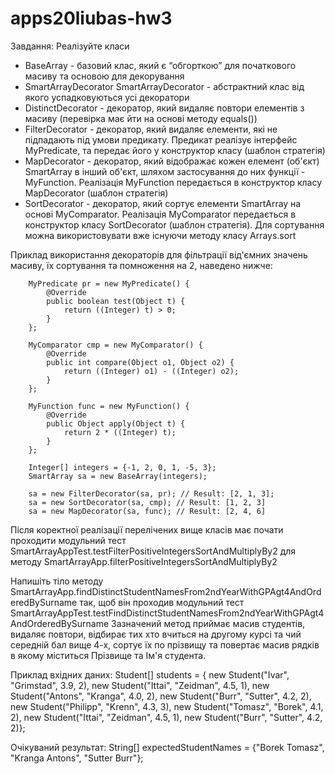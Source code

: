 # apps20liubas-hw3

Завдання:
Реалізуйте класи 
- BaseArray - базовий клас, який є “обгорткою” для початкового масиву та основою для декорування
- SmartArrayDecorator SmartArrayDecorator - абстрактний клас від якого успадковуються усі декоратори
- DistinctDecorator - декоратор, який видаляє повтори елементів з масиву (перевірка має йти на основі методу equals())
- FilterDecorator - декоратор, який видаляє елементи, які не підпадають під умови предикату. Предикат реалізує інтерфейс MyPredicate, та передає його у конструктор класу (шаблон стратегія)
- MapDecorator - декоратор, який відображає кожен елемент (об'єкт)  SmartArray в інший об'єкт, шляхом застосування до них функції - MyFunction. Реалізація MyFunction передається в конструктор класу MapDecorator (шаблон стратегія)
- SortDecorator - декоратор, який сортує елементи SmartArray на основі MyComparator. Реалізація MyComparator передається в конструктор класу SortDecorator (шаблон стратегія). Для сортування можна використовувати вже існуючи методу класу Arrays.sort

Приклад використання декораторів для фільтрації від'ємних значень масиву, їх сортування та помноження на 2, наведено нижче:

    	MyPredicate pr = new MyPredicate() {
        	@Override
        	public boolean test(Object t) {
            	return ((Integer) t) > 0;
        	}
    	};

    	MyComparator cmp = new MyComparator() {
        	@Override
        	public int compare(Object o1, Object o2) {
            	return ((Integer) o1) - ((Integer) o2);
        	}
    	};

    	MyFunction func = new MyFunction() {
        	@Override
        	public Object apply(Object t) {
            	return 2 * ((Integer) t);
        	}
    	};

    	Integer[] integers = {-1, 2, 0, 1, -5, 3};
    	SmartArray sa = new BaseArray(integers);

    	sa = new FilterDecorator(sa, pr); // Result: [2, 1, 3];
    	sa = new SortDecorator(sa, cmp); // Result: [1, 2, 3]
    	sa = new MapDecorator(sa, func); // Result: [2, 4, 6]


Після коректної реалізації перелічених вище класів має почати проходити модульний тест 
SmartArrayAppTest.testFilterPositiveIntegersSortAndMultiplyBy2
для методу SmartArrayApp.filterPositiveIntegersSortAndMultiplyBy2

Напишіть тіло методу SmartArrayApp.findDistinctStudentNamesFrom2ndYearWithGPAgt4AndOrderedBySurname
так, щоб він проходив модульний тест
SmartArrayAppTest.testFindDistinctStudentNamesFrom2ndYearWithGPAgt4AndOrderedBySurname
Зазначений метод приймає масив студентів, видаляє повтори, відбирає тих хто вчиться на другому курсі та чий середній бал вище 4-х, сортує їх по прізвищу та повертає масив рядків в якому міститься Прізвище та Ім'я студента.

Приклад вхідних даних:
	Student[] students = {
			new Student("Ivar", "Grimstad", 3.9, 2),
			new Student("Ittai", "Zeidman", 4.5, 1),
			new Student("Antons", "Kranga", 4.0, 2),
			new Student("Burr", "Sutter", 4.2, 2),
			new Student("Philipp", "Krenn", 4.3, 3),
			new Student("Tomasz", "Borek", 4.1, 2),
			new Student("Ittai", "Zeidman", 4.5, 1),
			new Student("Burr", "Sutter", 4.2, 2)};

Очікуваний результат:
	String[] expectedStudentNames = {"Borek Tomasz", "Kranga Antons", "Sutter Burr"};
